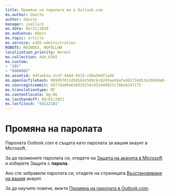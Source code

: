 ```yaml
---
title: Промяна на паролата ви в Outlook.com
ms.author: daeite
author: daeite
manager: joallard
ms.date: 04/21/2020
ms.audience: Admin
ms.topic: article
ms.service: o365-administration
ROBOTS: NOINDEX, NOFOLLOW
localization_priority: Normal
ms.collection: Adm_O365
ms.custom:
- "201"
- "8000002"
ms.assetid: 4dfaeb2a-2cef-444d-9415-c68a50df1a49
ms.openlocfilehash: 909d97011d581641589cbc8245aeb9afa462734d53e208dda84657cd306d6fb2
ms.sourcegitcommit: b5f7da89a650d2915dc652449623c78be6247175
ms.translationtype: MT
ms.contentlocale: bg-BG
ms.lasthandoff: 08/05/2021
ms.locfileid: "54112181"
---
```

# <a name="change-your-password"></a>Промяна на паролата

Паролата Outlook.com е същата като паролата за вашия акаунт в Microsoft.
  
За да промените паролата си, отидете на [Защита на акаунта в Microsoft](https://go.microsoft.com/fwlink/p/?linkid=842325&amp;clcid=0x409) и изберете Защита с **парола**.
  
Ако сте забравили паролата си, отидете на страницата [Възстановяване на вашия](https://go.microsoft.com/fwlink/p/?linkid=841909) акаунт.
  
За да научите повече, вижте [Промяна на паролата в Outlook.com](https://support.office.com/article/2138d690-811c-4545-b2f3-e4dbe80c9735?wt.mc_id=Office_Outlook_com_Alchemy).
